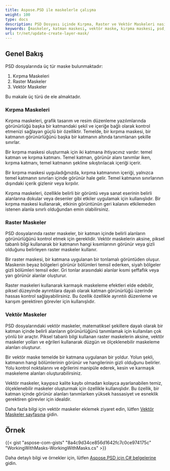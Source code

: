```yaml
---
title: Aspose.PSD ile maskelerle çalışma
weight: 100
type: docs
description: PSD Dosyası içinde Kırpma, Raster ve Vektör Maskeleri nasıl kullanılacağına dair örnekler
keywords: [maskeler, katman maskesi, vektör maske, kırpma maskesi, psd, psd api, C#, csharp, kod örneği]
url: tr/net/update-create-layer-mask/
---
```


## Genel Bakış

PSD dosyalarında üç tür maske bulunmaktadır:
1. Kırpma Maskeleri
2. Raster Maskeler
3. Vektör Maskeler

Bu makale üç türü de ele almaktadır.

### Kırpma Maskeleri

Kırpma maskeleri, grafik tasarım ve resim düzenleme yazılımlarında görünürlüğü başka bir katmandaki şekil ve içeriğe bağlı olarak kontrol etmenizi sağlayan güçlü bir özelliktir. Temelde, bir kırpma maskesi, bir katmanın görünürlüğünü başka bir katmanın altında tanımlanan şekille sınırlar.

Bir kırpma maskesi oluşturmak için iki katmana ihtiyacınız vardır: temel katman ve kırpma katmanı. Temel katman, görünür alanı tanımlar iken, kırpma katmanı, temel katmanın şekline sıkıştırılacak içeriği içerir.

Bir kırpma maskesi uyguladığınızda, kırpma katmanının içeriği, yalnızca temel katmanın sınırları içinde görünür hale gelir. Temel katmanın sınırlarının dışındaki içerik gizlenir veya kırpılır.

Kırpma maskeleri, özellikle belirli bir görüntü veya sanat eserinin belirli alanlarına dokular veya desenler gibi etkiler uygulamak için kullanışlıdır. Bir kırpma maskesi kullanarak, etkinin görüntünün geri kalanını etkilemeden istenen alanla sınırlı olduğundan emin olabilirsiniz.

### Raster Maskeler

PSD dosyalarında raster maskeler, bir katman içinde belirli alanların görünürlüğünü kontrol etmek için gereklidir. Vektör maskelerin aksine, piksel tabanlı bilgi kullanarak bir katmanın hangi kısımlarının görünür veya gizli olduğunu belirleyen raster maskeler kullanır.

Bir raster maskesi, bir katmana uygulanan bir tonlamalı görüntüden oluşur. Maskenin beyaz bölgeleri görünür bölümleri temsil ederken, siyah bölgeler gizli bölümleri temsil eder. Gri tonlar arasındaki alanlar kısmi şeffaflık veya yarı görünür alanlar oluşturur.

Raster maskeleri kullanarak karmaşık maskeleme efektleri elde edebilir, piksel düzeyinde ayrıntılara dayalı olarak katman görünürlüğü üzerinde hassas kontrol sağlayabilirsiniz. Bu özellik özellikle ayrıntılı düzenleme ve karışım gerektiren görevler için kullanışlıdır.

### Vektör Maskeler

PSD dosyalarındaki vektör maskeler, matematiksel şekillere dayalı olarak bir katman içinde belirli alanların görünürlüğünü tanımlamak için kullanılan çok yönlü bir araçtır. Piksel tabanlı bilgi kullanan raster maskelerin aksine, vektör maskeler yolları ve eğrileri kullanarak düzgün ve ölçeklenebilir maskeleme alanları oluşturur.

Bir vektör maske temelde bir katmana uygulanan bir yoldur. Yolun şekli, katmanın hangi bölümlerinin görünür ve hangilerinin gizli olduğunu belirler. Yolu kontrol noktalarını ve eğrilerini manipüle ederek, kesin ve karmaşık maskeleme alanları oluşturabilirsiniz.

Vektör maskeler, kayıpsız kalite kaybı olmadan kolayca ayarlanabilen temiz, ölçeklenebilir maskeler oluşturmak için özellikle kullanışlıdır. Bu özellik, bir katman içinde görünür alanları tanımlarken yüksek hassasiyet ve esneklik gerektiren görevler için idealdir.

Daha fazla bilgi için vektör maskeler eklemek ziyaret edin, lütfen [Vektör Maskeler sayfasına](psd/tr/layer-vector-mask/) gidin.

## Örnek
{{< gist "aspose-com-gists" "8a4c9d34ce856d1642fc7c0ce974175c" "WorkingWithMasks-WorkingWithMasks.cs" >}}

Daha detaylı bilgi ve örnekler için, lütfen [Aspose.PSD için C# belgelerine](https://docs.aspose.com/psd/tr/) gidin.

